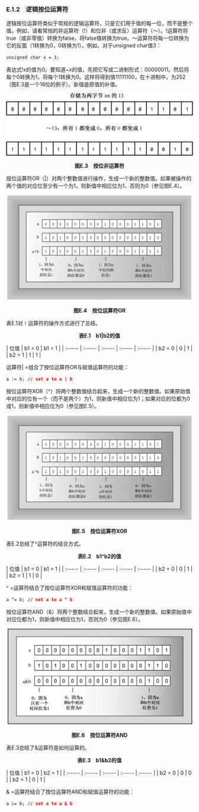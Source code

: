 ### E.1.2　逻辑按位运算符

逻辑按位运算符类似于常规的逻辑运算符，只是它们用于值的每一位，而不是整个值。例如，请看常规的非运算符（!）和位非（或求反）运算符（～）。!运算符将true（或非零值）转换为false，将false值转换为true。～运算符将每一位转换为它的反面（1转换为0，0转换为1）。例如，对于unsigned char值3：

```css
unsigned char x = 3;
```

表达式!x的值为0。要知道~x的值，先把它写成二进制形式：00000011。然后将每个0转换为1，将每个1转换为0。这样将得到值11111100，在十进制中，为252（图E.3是一个16位的例子）。新值是原值的补值。

![105.png](../images/105.png)
<center class="my_markdown"><b class="my_markdown">图E.3　按位非运算符</b></center>

按位运算符OR（|）对两个整数值进行操作，生成一个新的整数值。如果被操作的两个值的对应位至少有一个为1，则新值中相应位为1，否则为0（参见图E.4）。

![106.png](../images/106.png)
<center class="my_markdown"><b class="my_markdown">图E.4　按位运算符OR</b></center>

表E.1对∣运算符的操作方式进行了总结。

<center class="my_markdown"><b class="my_markdown">表E.1　b1|b2的值</b></center>

| 位值 | b1 = 0 | b1 = 1 |
| :-----  | :-----  | :-----  | :-----  | :-----  |
| b2 = 0 | 0 | 1 |
| b2 = 1 | 1 | 1 |

运算符| =组合了按位运算符OR与赋值运算符的功能：

```css
a |= b; // set a to a | b
```

按位运算符XOR（^）将两个整数值结合起来，生成一个新的整数值。如果原始值中对应的位有一个（而不是两个）为1，则新值中相应位为1；如果对应的位都为0或1，则新值中相应位为0（参见图E.5）。

![107.png](../images/107.png)
<center class="my_markdown"><b class="my_markdown">图E.5　按位运算符XOR</b></center>

表E.2总结了^运算符的结合方式。

<center class="my_markdown"><b class="my_markdown">表E.2　b1^b2的值</b></center>

| 位值 | b1 = 0 | b1 = 1 |
| :-----  | :-----  | :-----  | :-----  | :-----  |
| b2 = 0 | 0 | 1 |
| b2 = 1 | 1 | 0 |

^ =运算符结合了按位运算符XOR和赋值运算符的功能：

```css
a ^= b; // set a to a ^ b
```

按位运算符AND（&）将两个整数结合起来，生成一个新的整数值。如果原始值中对应位都为1，则新值中相应位为1，否则为0（参见图E.6）。

![108.png](../images/108.png)
<center class="my_markdown"><b class="my_markdown">图E.6　按位运算符AND</b></center>

表E.3总结了&运算符是如何运算的。

<center class="my_markdown"><b class="my_markdown">表E.3　b1&b2的值</b></center>

| 位值 | b1 = 0 | b2 = 1 |
| :-----  | :-----  | :-----  | :-----  | :-----  |
| b2 = 0 | 0 | 0 |
| b2 = 1 | 0 | 1 |

& =运算符结合了按位运算符AND和赋值运算符的功能：

```css
a &= b; // set a to a & b
```

